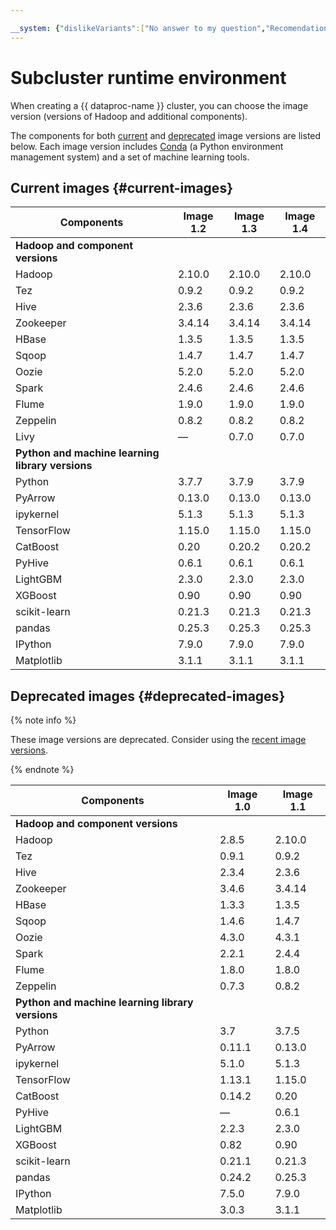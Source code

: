 ```yaml
---

__system: {"dislikeVariants":["No answer to my question","Recomendations didn't help","The content doesn't match title","Other"]}
---
```

# Subcluster runtime environment

When creating a {{ dataproc-name }} cluster, you can choose the image version (versions of Hadoop and additional components). 

The components for both [current](#current-images) and [deprecated](#deprecated-images) image versions are listed below. Each image version includes [Conda](https://docs.conda.io/en/latest/) (a Python environment management system) and a set of machine learning tools.


## Current images {#current-images}

| Components | Image 1.2 | Image 1.3 | Image 1.4 |
| ---------  | --------- | --------- | --------- |
| **Hadoop and component versions** |
| Hadoop | 2.10.0 | 2.10.0 | 2.10.0 |
| Tez | 0.9.2 | 0.9.2 | 0.9.2 |
| Hive | 2.3.6 | 2.3.6 | 2.3.6 |
| Zookeeper | 3.4.14 | 3.4.14 | 3.4.14 |
| HBase | 1.3.5 | 1.3.5 | 1.3.5 |
| Sqoop | 1.4.7 | 1.4.7 | 1.4.7 |
| Oozie | 5.2.0 | 5.2.0 | 5.2.0 |
| Spark | 2.4.6 | 2.4.6 | 2.4.6 |
| Flume | 1.9.0 | 1.9.0 | 1.9.0 |
| Zeppelin | 0.8.2 | 0.8.2 | 0.8.2 |
| Livy | — | 0.7.0 | 0.7.0 |
| **Python and machine learning library versions** |
| Python |  3.7.7 | 3.7.9 | 3.7.9 |
| PyArrow | 0.13.0 | 0.13.0 | 0.13.0 |
| ipykernel | 5.1.3 | 5.1.3 | 5.1.3 |
| TensorFlow | 1.15.0 | 1.15.0 | 1.15.0 |
| CatBoost | 0.20 | 0.20.2 | 0.20.2 |
| PyHive | 0.6.1 | 0.6.1 | 0.6.1 |
| LightGBM | 2.3.0 | 2.3.0 | 2.3.0 |
| XGBoost | 0.90 | 0.90 | 0.90 |
| scikit-learn | 0.21.3 | 0.21.3 | 0.21.3 |
| pandas | 0.25.3 | 0.25.3 | 0.25.3 |
| IPython | 7.9.0 | 7.9.0 | 7.9.0 |
| Matplotlib | 3.1.1 | 3.1.1 | 3.1.1 |


## Deprecated images {#deprecated-images}

{% note info %}

These image versions are deprecated. Consider using the [recent image versions](#current-images).

{% endnote %}

| Components | Image 1.0 | Image 1.1 |
| ---------  | --------- | --------- |
| **Hadoop and component versions** |
| Hadoop | 2.8.5 | 2.10.0 |
| Tez | 0.9.1 | 0.9.2 |
| Hive | 2.3.4 | 2.3.6 |
| Zookeeper | 3.4.6 | 3.4.14 |
| HBase | 1.3.3 | 1.3.5 |
| Sqoop | 1.4.6 | 1.4.7 |
| Oozie | 4.3.0 | 4.3.1 |
| Spark | 2.2.1 | 2.4.4 |
| Flume | 1.8.0 | 1.8.0 |
| Zeppelin | 0.7.3 | 0.8.2 |
| **Python and machine learning library versions** |
| Python | 3.7 | 3.7.5 |
| PyArrow | 0.11.1 | 0.13.0 |
| ipykernel | 5.1.0 | 5.1.3 |
| TensorFlow | 1.13.1 | 1.15.0 |
| CatBoost | 0.14.2 | 0.20 |
| PyHive | — | 0.6.1 |
| LightGBM | 2.2.3 | 2.3.0 |
| XGBoost | 0.82 | 0.90 |
| scikit-learn | 0.21.1 | 0.21.3 |
| pandas | 0.24.2 | 0.25.3 |
| IPython | 7.5.0 | 7.9.0 |
| Matplotlib | 3.0.3 | 3.1.1 |
